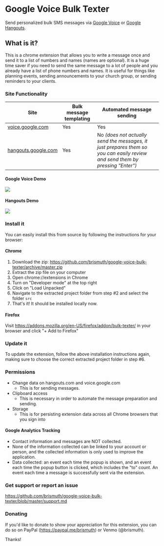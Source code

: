 # Google Voice Bulk Texter
Send personalized bulk SMS messages via [Google Voice](https://voice.google.com) or [Google Hangouts](https://hangouts.google.com/).


## What is it? 
This is a chrome extension that allows you to write a message once and send it to a list of numbers and names (names are optional). It is a huge time saver if you need to send the same message to a lot of people and you already have a list of phone numbers and names. It is useful for things like planning events, sending announcements to your church group, or sending reminders to your clients. 


### Site Functionality
| Site  | Bulk message templating  | Automated message sending  |
|---|---|---|
| [voice.google.com](https://voice.google.com)  | Yes  | Yes  |
| [hangouts.google.com](https://hangouts.google.com/)  | Yes  | No _(does not actually send the messages, it just prepares them so you can easily review and send them by pressing "Enter")_  |

#### Google Voice Demo
![](https://raw.githubusercontent.com/brismuth/google-voice-bulk-texter/master/demo/demo-google-voice.jpg)

#### Hangouts Demo
![](https://raw.githubusercontent.com/brismuth/google-voice-bulk-texter/master/demo/demo-hangouts.jpg)

### Install it
You can easily install this from source by following the instructions for your browser:

#### Chrome
1. Download the zip: https://github.com/brismuth/google-voice-bulk-texter/archive/master.zip
2. Extract the zip file on your computer
3. Open chrome://extensions in Chrome
4. Turn on "Developer mode" at the top right
5. Click on "Load Unpacked"
6. Navigate to the extracted project folder from step #2 and select the folder `src`
7. That's it! It should be installed locally now.

#### Firefox
Visit https://addons.mozilla.org/en-US/firefox/addon/bulk-texter/ in your browser and click "+ Add to Firefox"


### Update it
To update the extension, follow the above installation instructions again, making sure to choose the correct extracted project folder in step #6.

### Permissions
* Change data on hangouts.com and voice.google.com
  * This is for sending messages.
* Clipboard access
  * This is necessary in order to automate the message preparation and sending.
* Storage
  * This is for persisting extension data across all Chrome browsers that you sign into 

#### Google Analytics Tracking
* Contact information and messages are NOT collected. 
* None of the information collected can be linked to your account or person, and the collected information is only used to improve the application. 
* Data collected: an event each time the popup is shown, and an event each time the popup button is clicked, which includes the "to" count. An event each time a message is successfully sent via the extension.

### Get support or report an issue
https://github.com/brismuth/google-voice-bulk-texter/blob/master/support.md

### Donating 
If you'd like to donate to show your appreciation for this extension, you can do so on PayPal (https://paypal.me/brismuth) or Venmo (@brismuth).

Thanks!
